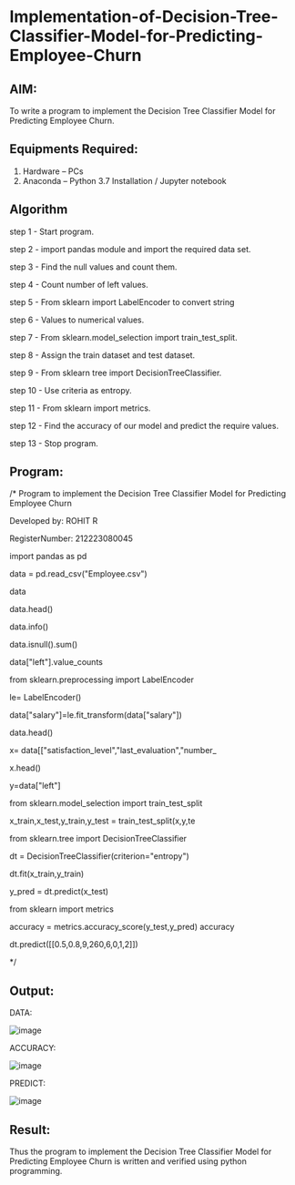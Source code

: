 # Implementation-of-Decision-Tree-Classifier-Model-for-Predicting-Employee-Churn

## AIM:
To write a program to implement the Decision Tree Classifier Model for Predicting Employee Churn.

## Equipments Required:
1. Hardware – PCs
2. Anaconda – Python 3.7 Installation / Jupyter notebook

## Algorithm
step 1 - Start program.

step 2 - import pandas module and import the required data set.

step 3 - Find the null values and count them.

step 4 - Count number of left values.

step 5 - From sklearn import LabelEncoder to convert string

step 6 - Values to numerical values.

step 7 - From sklearn.model_selection import train_test_split.

step 8 - Assign the train dataset and test dataset.

step 9 - From sklearn tree import DecisionTreeClassifier.

step 10 - Use criteria as entropy.

step 11 - From sklearn import metrics.

step 12 - Find the accuracy of our model and predict the require values.

step 13 - Stop program.

## Program:
/*
Program to implement the Decision Tree Classifier Model for Predicting Employee Churn

Developed by: ROHIT R

RegisterNumber: 212223080045

import pandas as pd

data = pd.read_csv("Employee.csv")

data

data.head()

data.info()

data.isnull().sum()

data["left"].value_counts

from sklearn.preprocessing import LabelEncoder

le= LabelEncoder()

data["salary"]=le.fit_transform(data["salary"])

data.head()

x= data[["satisfaction_level","last_evaluation","number_

x.head()

y=data["left"]

from sklearn.model_selection import train_test_split

x_train,x_test,y_train,y_test = train_test_split(x,y,te

from sklearn.tree import DecisionTreeClassifier

dt = DecisionTreeClassifier(criterion="entropy")

dt.fit(x_train,y_train)

y_pred = dt.predict(x_test)

from sklearn import metrics

accuracy = metrics.accuracy_score(y_test,y_pred)
accuracy

dt.predict([[0.5,0.8,9,260,6,0,1,2]])

*/

## Output:
DATA:

![image](https://github.com/user-attachments/assets/bffe23de-fcff-463f-9cac-eeb024171abe)

ACCURACY:

![image](https://github.com/user-attachments/assets/c22c7e30-2a2f-4d55-afa7-fb0ba5ebdcd0)

PREDICT:

![image](https://github.com/user-attachments/assets/50c9a321-a68a-4d4f-b094-6d7a68dec5a4)


## Result:
Thus the program to implement the  Decision Tree Classifier Model for Predicting Employee Churn is written and verified using python programming.
